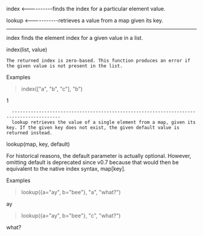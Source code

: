 index <----------finds the index for a particular element value.

lookup <-----------retrieves a value from a map given its key.
  
  ------------------------------------------------------------------------------------------
  index finds the element index for a given value in a list.

index(list, value)

    The returned index is zero-based. This function produces an error if the given value is not present in the list.

Examples
> index(["a", "b", "c"], "b")
      
1
     
      ----------------------------------------------------------------------------------------
      lookup retrieves the value of a single element from a map, given its key. If the given key does not exist, the given default value is returned instead.

lookup(map, key, default)

For historical reasons, the default parameter is actually optional. However, omitting default is deprecated since v0.7 because that would then be equivalent to the native index syntax, map[key].

Examples
> lookup({a="ay", b="bee"}, "a", "what?")
      
ay
> lookup({a="ay", b="bee"}, "c", "what?")
      
what?
